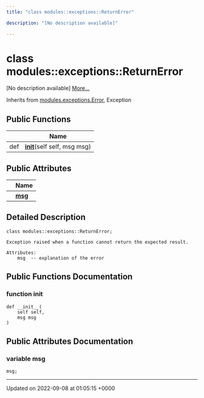```yaml
---
title: "class modules::exceptions::ReturnError"

description: "[No description available]"

---
```


# class modules::exceptions::ReturnError



[No description available] [More...](#detailed-description)

Inherits from [modules.exceptions.Error](/documentation/code/classes/classmodules_1_1exceptions_1_1error/), Exception

## Public Functions

|                | Name           |
| -------------- | -------------- |
| def | **[__init__](/documentation/code/classes/classmodules_1_1exceptions_1_1returnerror/)**(self self, msg msg) |

## Public Attributes

|                | Name           |
| -------------- | -------------- |
| | **[msg](/documentation/code/classes/classmodules_1_1exceptions_1_1returnerror/)**  |

## Detailed Description

```
class modules::exceptions::ReturnError;
```




```
Exception raised when a function cannot return the expected result.

Attributes:
    msg  -- explanation of the error
```

## Public Functions Documentation

### function __init__

```
def __init__(
    self self,
    msg msg
)
```


## Public Attributes Documentation

### variable msg

```
msg;
```


-------------------------------

Updated on 2022-09-08 at 01:05:15 +0000